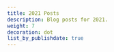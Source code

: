 ```yaml
---
title: 2021 Posts
description: Blog posts for 2021.
weight: 7
decoration: dot
list_by_publishdate: true
---
```

